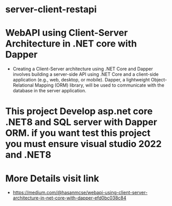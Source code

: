 ﻿# server-client-restapi
# WebAPI using Client-Server Architecture in .NET core with Dapper

- Creating a Client-Server architecture using .NET Core and Dapper involves building a server-side API using .NET Core and a client-side application (e.g., web, desktop, or mobile). Dapper, a lightweight Object-Relational Mapping (ORM) library, will be used to communicate with the database in the server application.

# This project Develop asp.net core .NET8 and SQL server with Dapper ORM. if you want test this project you must ensure visual studio 2022 and .NET8
# More Details visit link
- https://medium.com/@hasanmcse/webapi-using-client-server-architecture-in-net-core-with-dapper-efd0bc038c84
